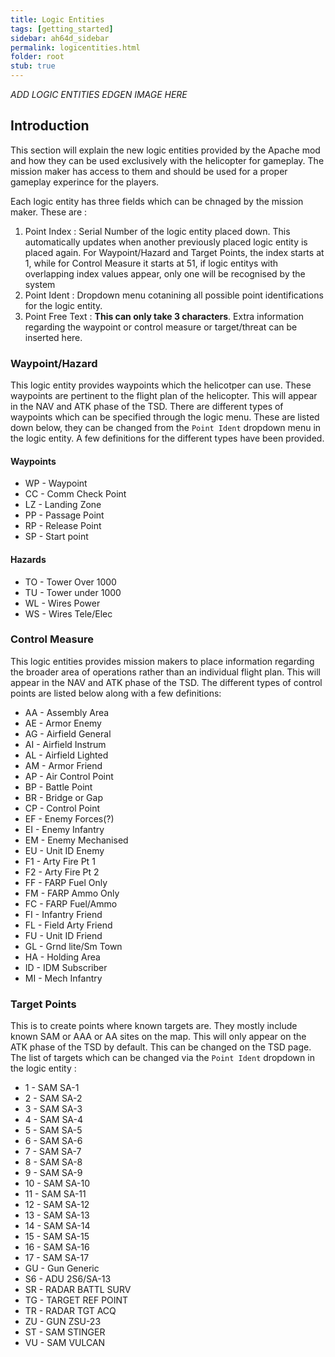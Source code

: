```yaml
---
title: Logic Entities
tags: [getting_started]
sidebar: ah64d_sidebar
permalink: logicentities.html
folder: root
stub: true
---
```


*ADD LOGIC ENTITIES EDGEN IMAGE HERE*

## Introduction

This section will explain the new logic entities provided by the Apache mod and how they can be used exclusively with the helicopter for gameplay. The mission maker has access to them and should be used for a proper gameplay experince for the players.

Each logic entity has three fields which can be chnaged by the mission maker. These are : 
1. Point Index : Serial Number of the logic entity placed down. This automatically updates when another previously placed logic entity is placed again. For Waypoint/Hazard and Target Points, the index starts at 1, while for Control Measure it starts at 51, if logic entitys with overlapping index values appear, only one will be recognised by the system
2. Point Ident : Dropdown menu cotanining all possible point identifications for the logic entity.
3. Point Free Text : __This can only take 3 characters__. Extra information regarding the waypoint or control measure or target/threat can be inserted here.

### Waypoint/Hazard

This logic entity provides waypoints which the helicotper can use. These waypoints are pertinent to the flight plan of the helicopter. This will appear in the NAV and ATK phase of the TSD. There are different types of waypoints which can be specified through the logic menu. These are listed down below, they can be changed from the `Point Ident` dropdown menu in the logic entity. A few definitions for the different types have been provided.
#### Waypoints
- WP - Waypoint
- CC - Comm Check Point
- LZ - Landing Zone
- PP - Passage Point
- RP - Release Point
- SP - Start point

#### Hazards
- TO - Tower Over 1000
- TU - Tower under 1000
- WL - Wires Power
- WS - Wires Tele/Elec

### Control Measure

This logic entities provides mission makers to place information regarding the broader area of operations rather than an individual flight plan. This will appear in the NAV and ATK phase of the TSD. The different types of control points are listed below along with a few definitions: 
- AA - Assembly Area
- AE - Armor Enemy
- AG - Airfield General
- AI - Airfield Instrum
- AL - Airfield Lighted
- AM - Armor Friend
- AP - Air Control Point
- BP - Battle Point
- BR - Bridge or Gap
- CP - Control Point
- EF - Enemy Forces(?)
- EI - Enemy Infantry
- EM - Enemy Mechanised
- EU - Unit ID Enemy
- F1 - Arty Fire Pt 1
- F2 - Arty Fire Pt 2
- FF - FARP Fuel Only
- FM - FARP Ammo Only
- FC - FARP Fuel/Ammo
- FI - Infantry Friend
- FL - Field Arty Friend
- FU - Unit ID Friend
- GL - Grnd lite/Sm Town
- HA - Holding Area
- ID - IDM Subscriber
- MI - Mech Infantry

### Target Points

This is to create points where known targets are. They mostly include known SAM or AAA or AA sites on the map. This will only appear on the ATK phase of the TSD by default. This can be changed on the TSD page. The list of targets which can be changed via the `Point Ident` dropdown in the logic entity :

- 1 - SAM SA-1
- 2 - SAM SA-2
- 3 - SAM SA-3
- 4 - SAM SA-4
- 5 - SAM SA-5
- 6 - SAM SA-6
- 7 - SAM SA-7
- 8 - SAM SA-8
- 9 - SAM SA-9
- 10 - SAM SA-10
- 11 - SAM SA-11
- 12 - SAM SA-12
- 13 - SAM SA-13
- 14 - SAM SA-14
- 15 - SAM SA-15
- 16 - SAM SA-16
- 17 - SAM SA-17
- GU - Gun Generic
- S6 - ADU 2S6/SA-13
- SR - RADAR BATTL SURV
- TG - TARGET REF POINT
- TR - RADAR TGT ACQ
- ZU - GUN ZSU-23
- ST - SAM STINGER
- VU - SAM VULCAN
